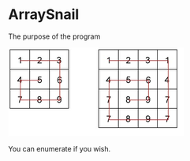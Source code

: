 # ArraySnail

The purpose of the program

![](ArraySnail/Adsız.jpg)

You can enumerate if you wish.


